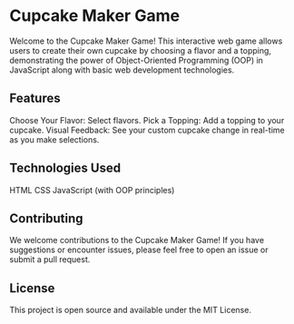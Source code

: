 # Cupcake Maker Game

Welcome to the Cupcake Maker Game! This interactive web game allows users to create their own cupcake by choosing a flavor and a topping, demonstrating the power of Object-Oriented Programming (OOP) in JavaScript along with basic web development technologies.

## Features

Choose Your Flavor: Select flavors.
Pick a Topping: Add a topping to your cupcake. 
Visual Feedback: See your custom cupcake change in real-time as you make selections.

## Technologies Used

HTML
CSS
JavaScript (with OOP principles)

## Contributing

We welcome contributions to the Cupcake Maker Game! If you have suggestions or encounter issues, please feel free to open an issue or submit a pull request.

## License

This project is open source and available under the MIT License.
